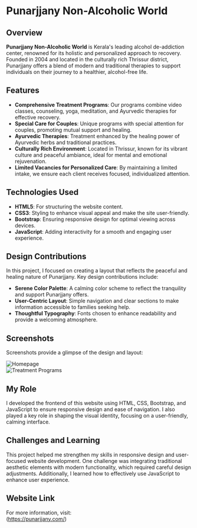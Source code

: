 # Punarjjany Non-Alcoholic World

## Overview
**Punarjjany Non-Alcoholic World** is Kerala's leading alcohol de-addiction center, renowned for its holistic and personalized approach to recovery. Founded in 2004 and located in the culturally rich Thrissur district, Punarjjany offers a blend of modern and traditional therapies to support individuals on their journey to a healthier, alcohol-free life.

## Features
- **Comprehensive Treatment Programs**: Our programs combine video classes, counseling, yoga, meditation, and Ayurvedic therapies for effective recovery.
- **Special Care for Couples**: Unique programs with special attention for couples, promoting mutual support and healing.
- **Ayurvedic Therapies**: Treatment enhanced by the healing power of Ayurvedic herbs and traditional practices.
- **Culturally Rich Environment**: Located in Thrissur, known for its vibrant culture and peaceful ambiance, ideal for mental and emotional rejuvenation.
- **Limited Vacancies for Personalized Care**: By maintaining a limited intake, we ensure each client receives focused, individualized attention.

## Technologies Used
- **HTML5**: For structuring the website content.
- **CSS3**: Styling to enhance visual appeal and make the site user-friendly.
- **Bootstrap**: Ensuring responsive design for optimal viewing across devices.
- **JavaScript**: Adding interactivity for a smooth and engaging user experience.

## Design Contributions
In this project, I focused on creating a layout that reflects the peaceful and healing nature of Punarjjany. Key design contributions include:
- **Serene Color Palette**: A calming color scheme to reflect the tranquility and support Punarjjany offers.
- **User-Centric Layout**: Simple navigation and clear sections to make information accessible to families seeking help.
- **Thoughtful Typography**: Fonts chosen to enhance readability and provide a welcoming atmosphere.

## Screenshots
Screenshots provide a glimpse of the design and layout:

![Homepage](https://example.com/screenshot-homepage.jpg)  
![Treatment Programs](https://example.com/screenshot-treatment.jpg)

## My Role
I developed the frontend of this website using HTML, CSS, Bootstrap, and JavaScript to ensure responsive design and ease of navigation. I also played a key role in shaping the visual identity, focusing on a user-friendly, calming interface.

## Challenges and Learning
This project helped me strengthen my skills in responsive design and user-focused website development. One challenge was integrating traditional aesthetic elements with modern functionality, which required careful design adjustments. Additionally, I learned how to effectively use JavaScript to enhance user experience.

## Website Link
For more information, visit:  
(https://punarjjany.com/)


